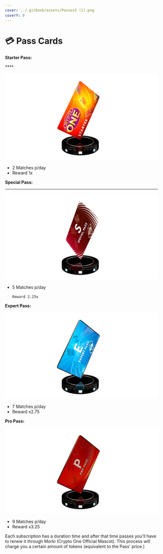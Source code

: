 ```yaml
---
cover: ../.gitbook/assets/Passes3 (1).png
coverY: 0
---
```


# 💳 Pass Cards

**Starter Pass:**                   

&#x20;                                                                         ****                                                                         &#x20;

![](<../.gitbook/assets/Starter Pass (1).png>)

* 2 Matches p/day  
* Reward 1x



**Special Pass:** 

****

![](<../.gitbook/assets/Special pass.png>)

* 5 Matches p/day

      Reward 2.25x



**Expert Pass:**

![](<../.gitbook/assets/Expert Pass.png>)

* 7 Matches p/day
* Reward x2.75

**Pro Pass:**

![](<../.gitbook/assets/Pro Pass.png>)

* 9 Matches p/day
* Reward x3.25 

Each subscription has a duration time and after that time passes you'll have to renew it through Morki (Crypto One Official Mascot). This process will charge you a certain amount of tokens (equivalent to the Pass' price.) 


